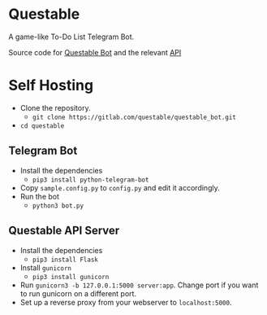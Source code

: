 # Questable

A game-like To-Do List Telegram Bot.

Source code for [Questable Bot](https://t.me/questable_bot) and the relevant
[API](https://api.questable.webionite.com/)

# Self Hosting

+ Clone the repository.
	+ `git clone https://gitlab.com/questable/questable_bot.git`
+ `cd questable`

## Telegram Bot

+ Install the dependencies
	+ `pip3 install python-telegram-bot`
+ Copy `sample.config.py` to `config.py` and edit it accordingly.
+ Run the bot
	+ `python3 bot.py`

## Questable API Server

+ Install the dependencies
	+ `pip3 install Flask`
+ Install `gunicorn`
	+ `pip3 install gunicorn`
+ Run `gunicorn3 -b 127.0.0.1:5000 server:app`. Change port if you want to run
  gunicorn on a different port.
+ Set up a reverse proxy from your webserver to `localhost:5000`.
